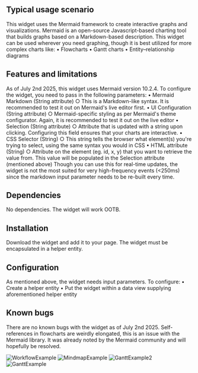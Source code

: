 ## Typical usage scenario
This widget uses the Mermaid framework to create interactive graphs and visualizations. Mermaid is an open-source Javascript-based charting tool that builds graphs based on a Markdown-based description. This widget can be used wherever you need graphing, though it is best utilized for more complex charts like:
	• Flowcharts
	• Gantt charts
	• Entity–relationship diagrams
## Features and limitations
As of July 2nd 2025, this widget uses Mermaid version 10.2.4. To configure the widget, you need to pass in the following parameters: 
	•  Mermaid Markdown (String attribute) 
		○ This is a Markdown-like syntax. It is recommended to test it out on Mermaid's live editor first. 
	• UI Configuration (String attribute) 
		○ Mermaid-specific styling as per Mermaid's theme configurator. Again, it is recommended to test it out on the live editor
	• Selection (String attribute)
		○ Attribute that is updated with a string upon clicking. Configuring this field ensures that your charts are interactive. 
	• CSS Selector (String)
		○ This string tells the browser what element(s) you're trying to select, using the same syntax you would in CSS
	• HTML attribute (String) 
		○ Attribute on the element (eg. id, x, y) that you want to retrieve the value from. This value will be populated in the Selection attribute (mentioned above) 
Though you can use this for real-time updates, the widget is not the most suited for very high-frequency events (<250ms) since the markdown input parameter needs to be re-built every time. 
## Dependencies
No dependencies. The widget will work OOTB. 
## Installation
Download the widget and add it to your page. The widget must be encapsulated in a helper entity. 
## Configuration
As mentioned above, the widget needs input parameters. To configure: 
	• Create a helper entity 
	• Put the widget within a data view supplying aforementioned helper entity 
## Known bugs
There are no known bugs with the widget as of July 2nd 2025. Self-references in flowcharts are weirdly elongated, this is an issue with the Mermaid library. It was already noted by the Mermaid community and will hopefully be resolved. 

![WorkflowExample](https://github.com/user-attachments/assets/24180fac-d771-4f78-8a94-431c1e83a3fa)
![MindmapExample](https://github.com/user-attachments/assets/e0b8e20d-17cc-4f72-b7e7-c666941bf7db)
![GanttExample2](https://github.com/user-attachments/assets/02165eb3-9c72-46da-b57c-0d73329b23dc)
![GanttExample](https://github.com/user-attachments/assets/72e691e2-274e-4db8-8fd8-41b939ca59d5)
